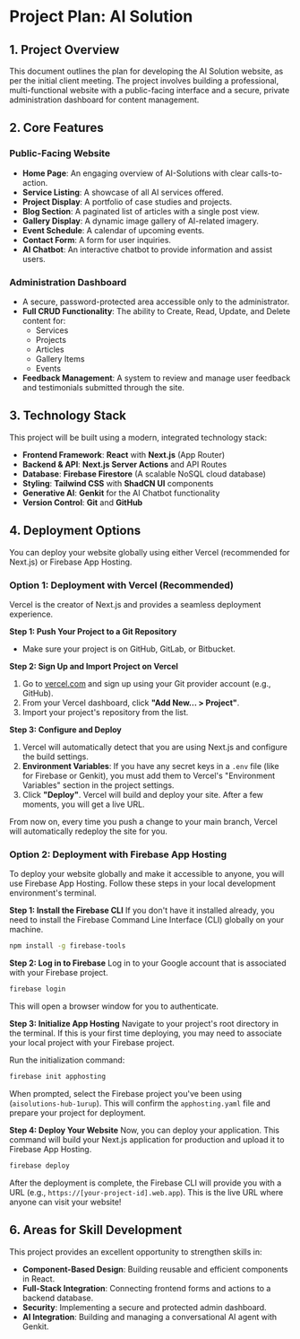 
# Project Plan: AI Solution

## 1. Project Overview

This document outlines the plan for developing the AI Solution website, as per the initial client meeting. The project involves building a professional, multi-functional website with a public-facing interface and a secure, private administration dashboard for content management.

## 2. Core Features

### Public-Facing Website
- **Home Page**: An engaging overview of AI-Solutions with clear calls-to-action.
- **Service Listing**: A showcase of all AI services offered.
- **Project Display**: A portfolio of case studies and projects.
- **Blog Section**: A paginated list of articles with a single post view.
- **Gallery Display**: A dynamic image gallery of AI-related imagery.
- **Event Schedule**: A calendar of upcoming events.
- **Contact Form**: A form for user inquiries.
- **AI Chatbot**: An interactive chatbot to provide information and assist users.

### Administration Dashboard
- A secure, password-protected area accessible only to the administrator.
- **Full CRUD Functionality**: The ability to Create, Read, Update, and Delete content for:
  - Services
  - Projects
  - Articles
  - Gallery Items
  - Events
- **Feedback Management**: A system to review and manage user feedback and testimonials submitted through the site.

## 3. Technology Stack

This project will be built using a modern, integrated technology stack:

- **Frontend Framework**: **React** with **Next.js** (App Router)
- **Backend & API**: **Next.js Server Actions** and API Routes
- **Database**: **Firebase Firestore** (A scalable NoSQL cloud database)
- **Styling**: **Tailwind CSS** with **ShadCN UI** components
- **Generative AI**: **Genkit** for the AI Chatbot functionality
- **Version Control**: **Git** and **GitHub**

## 4. Deployment Options

You can deploy your website globally using either Vercel (recommended for Next.js) or Firebase App Hosting.

### Option 1: Deployment with Vercel (Recommended)

Vercel is the creator of Next.js and provides a seamless deployment experience.

**Step 1: Push Your Project to a Git Repository**
- Make sure your project is on GitHub, GitLab, or Bitbucket.

**Step 2: Sign Up and Import Project on Vercel**
1. Go to [vercel.com](https://vercel.com) and sign up using your Git provider account (e.g., GitHub).
2. From your Vercel dashboard, click **"Add New... > Project"**.
3. Import your project's repository from the list.

**Step 3: Configure and Deploy**
1. Vercel will automatically detect that you are using Next.js and configure the build settings.
2. **Environment Variables**: If you have any secret keys in a `.env` file (like for Firebase or Genkit), you must add them to Vercel's "Environment Variables" section in the project settings.
3. Click **"Deploy"**. Vercel will build and deploy your site. After a few moments, you will get a live URL.

From now on, every time you push a change to your main branch, Vercel will automatically redeploy the site for you.

### Option 2: Deployment with Firebase App Hosting

To deploy your website globally and make it accessible to anyone, you will use Firebase App Hosting. Follow these steps in your local development environment's terminal.

**Step 1: Install the Firebase CLI**
If you don't have it installed already, you need to install the Firebase Command Line Interface (CLI) globally on your machine.

```bash
npm install -g firebase-tools
```

**Step 2: Log in to Firebase**
Log in to your Google account that is associated with your Firebase project.

```bash
firebase login
```
This will open a browser window for you to authenticate.

**Step 3: Initialize App Hosting**
Navigate to your project's root directory in the terminal. If this is your first time deploying, you may need to associate your local project with your Firebase project.

Run the initialization command:
```bash
firebase init apphosting
```
When prompted, select the Firebase project you've been using (`aisolutions-hub-1urup`). This will confirm the `apphosting.yaml` file and prepare your project for deployment.

**Step 4: Deploy Your Website**
Now, you can deploy your application. This command will build your Next.js application for production and upload it to Firebase App Hosting.

```bash
firebase deploy
```

After the deployment is complete, the Firebase CLI will provide you with a URL (e.g., `https://[your-project-id].web.app`). This is the live URL where anyone can visit your website!

## 6. Areas for Skill Development

This project provides an excellent opportunity to strengthen skills in:
- **Component-Based Design**: Building reusable and efficient components in React.
- **Full-Stack Integration**: Connecting frontend forms and actions to a backend database.
- **Security**: Implementing a secure and protected admin dashboard.
- **AI Integration**: Building and managing a conversational AI agent with Genkit.
